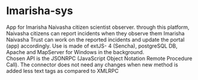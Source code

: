 # Imarisha-sys
App for Imarisha Naivasha citizen scientist observer. through this platform, Naivasha citizens can report incidents when they observe them
Imarisha Naivasha Trust can work on the reported incidents and update the portal (app) accordingly.
Use is made of extJS- 4 (Sencha), postgreSQL DB, Apache and MapServer for Windows in the background.  
Chosen API is the JSONRPC (JavaScript Object Notation Remote Procedure Call).  The connector does not need any changes when new method is added
less text tags as compared to XMLRPC
